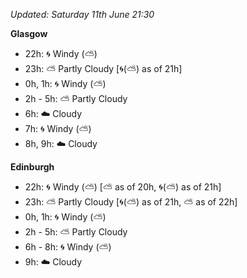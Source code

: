 *Updated: Saturday 11th June 21:30*

**Glasgow**

* 22h: :cyclone: Windy (:partly_sunny:)
* 23h: :partly_sunny: Partly Cloudy [:cyclone:(:partly_sunny:) as of 21h]
* 0h, 1h: :cyclone: Windy (:partly_sunny:)
* 2h - 5h: :partly_sunny: Partly Cloudy
* 6h: :cloud: Cloudy
* 7h: :cyclone: Windy (:partly_sunny:)
* 8h, 9h: :cloud: Cloudy

**Edinburgh**

* 22h: :cyclone: Windy (:partly_sunny:) [:partly_sunny: as of 20h, :cyclone:(:partly_sunny:) as of 21h]
* 23h: :partly_sunny: Partly Cloudy [:cyclone:(:partly_sunny:) as of 21h, :partly_sunny: as of 22h]
* 0h, 1h: :cyclone: Windy (:partly_sunny:)
* 2h - 5h: :partly_sunny: Partly Cloudy
* 6h - 8h: :cyclone: Windy (:partly_sunny:)
* 9h: :cloud: Cloudy
